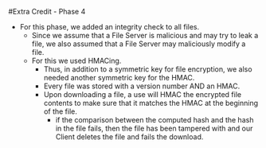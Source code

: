#Extra Credit - Phase 4
* For this phase, we added an integrity check to all files.
  * Since we assume that a File Server is malicious and may try to leak a file, we also assumed that a File Server may maliciously modify a file.
  * For this we used HMACing.
    * Thus, in addition to a symmetric key for file encryption, we also needed another symmetric key for the HMAC.
    * Every file was stored with a version number AND an HMAC.
    * Upon downloading a file, a use will HMAC the encrypted file contents to make sure that it matches the HMAC at the beginning of the file.
      * if the comparison between the computed hash and the hash in the file fails, then the file has been tampered with and our Client deletes the file and fails the download.

      
